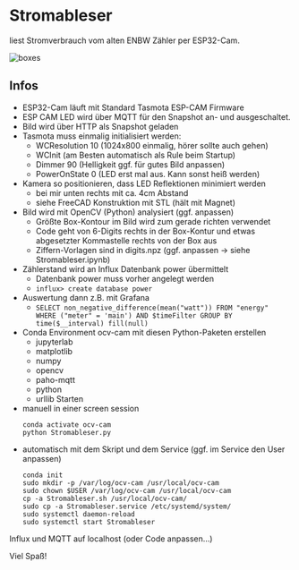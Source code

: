 # Stromableser

liest Stromverbrauch vom alten ENBW Zähler per ESP32-Cam.

![boxes](https://user-images.githubusercontent.com/32450554/137973442-e5cee27e-5d02-4737-8b47-528c8889a7fb.jpg)

## Infos
* ESP32-Cam läuft mit Standard Tasmota ESP-CAM Firmware
* ESP CAM LED wird über MQTT für den Snapshot an- und ausgeschaltet.
* Bild wird über HTTP als Snapshot geladen
* Tasmota muss einmalig initialisiert werden: 
    * WCResolution 10 (1024x800 einmalig, hörer sollte auch gehen)
    * WCInit (am Besten automatisch als Rule beim Startup)
    * Dimmer 90 (Helligkeit ggf. für gutes Bild anpassen)
    * PowerOnState 0 (LED erst mal aus. Kann sonst heiß werden)
* Kamera so positionieren, dass LED Reflektionen minimiert werden
    * bei mir unten rechts mit ca. 4cm Abstand
    * siehe FreeCAD Konstruktion mit STL (hält mit Magnet)
* Bild wird mit OpenCV (Python) analysiert (ggf. anpassen)
    * Größte Box-Kontour im Bild wird zum gerade richten verwendet
    * Code geht von 6-Digits rechts in der Box-Kontur und etwas abgesetzter Kommastelle rechts von der Box aus
    * Ziffern-Vorlagen sind in digits.npz (ggf. anpassen -> siehe Stromableser.ipynb)
* Zählerstand wird an Influx Datenbank power übermittelt
    * Datenbank power muss vorher angelegt werden
    * ```influx> create database power```
* Auswertung dann z.B. mit Grafana
    * ```SELECT non_negative_difference(mean("watt")) FROM "energy" WHERE ("meter" = 'main') AND $timeFilter GROUP BY time($__interval) fill(null)```
* Conda Environment ocv-cam mit diesen Python-Paketen erstellen
    * jupyterlab
    * matplotlib
    * numpy
    * opencv
    * paho-mqtt
    * python
    * urllib
Starten
* manuell in einer screen session
    ```
    conda activate ocv-cam
    python Stromableser.py
    ```
* automatisch mit dem Skript und dem Service (ggf. im Service den User anpassen) 
    ```
    conda init
    sudo mkdir -p /var/log/ocv-cam /usr/local/ocv-cam
    sudo chown $USER /var/log/ocv-cam /usr/local/ocv-cam
    cp -a Stromableser.sh /usr/local/ocv-cam/
    sudo cp -a Stromableser.service /etc/systemd/system/
    sudo systemctl daemon-reload
    sudo systemctl start Stromableser
    ```
Influx und MQTT auf localhost (oder Code anpassen...)

Viel Spaß!
